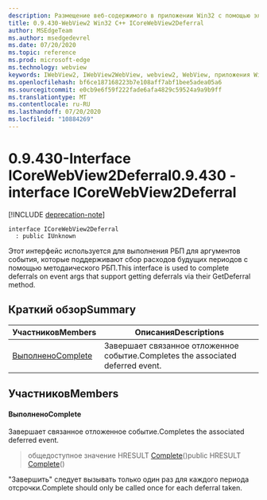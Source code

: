 ```yaml
---
description: Размещение веб-содержимого в приложении Win32 с помощью элемента управления Microsoft Edge WebView2
title: 0.9.430-WebView2 Win32 C++ ICoreWebView2Deferral
author: MSEdgeTeam
ms.author: msedgedevrel
ms.date: 07/20/2020
ms.topic: reference
ms.prod: microsoft-edge
ms.technology: webview
keywords: IWebView2, IWebView2WebView, webview2, WebView, приложения Win32, Win32, EDGE, ICoreWebView2, ICoreWebView2Host, элемент управления "веб-браузер", HTML Edge
ms.openlocfilehash: bf6ce187168223b7e108aff7abf1bee5adea05a6
ms.sourcegitcommit: e0cb9e6f59f222fade6afa4829c59524a9a9b9ff
ms.translationtype: MT
ms.contentlocale: ru-RU
ms.lasthandoff: 07/20/2020
ms.locfileid: "10884269"
---
```

# <span data-ttu-id="44b21-104">0.9.430-Interface ICoreWebView2Deferral</span><span class="sxs-lookup"><span data-stu-id="44b21-104">0.9.430 - interface ICoreWebView2Deferral</span></span> 

[!INCLUDE [deprecation-note](../../includes/deprecation-note.md)]

```
interface ICoreWebView2Deferral
  : public IUnknown
```

<span data-ttu-id="44b21-105">Этот интерфейс используется для выполнения РБП для аргументов события, которые поддерживают сбор расходов будущих периодов с помощью методаического РБП.</span><span class="sxs-lookup"><span data-stu-id="44b21-105">This interface is used to complete deferrals on event args that support getting deferrals via their GetDeferral method.</span></span>

## <span data-ttu-id="44b21-106">Краткий обзор</span><span class="sxs-lookup"><span data-stu-id="44b21-106">Summary</span></span>

 <span data-ttu-id="44b21-107">Участников</span><span class="sxs-lookup"><span data-stu-id="44b21-107">Members</span></span>                        | <span data-ttu-id="44b21-108">Описания</span><span class="sxs-lookup"><span data-stu-id="44b21-108">Descriptions</span></span>
--------------------------------|---------------------------------------------
[<span data-ttu-id="44b21-109">Выполнено</span><span class="sxs-lookup"><span data-stu-id="44b21-109">Complete</span></span>](#complete) | <span data-ttu-id="44b21-110">Завершает связанное отложенное событие.</span><span class="sxs-lookup"><span data-stu-id="44b21-110">Completes the associated deferred event.</span></span>

## <span data-ttu-id="44b21-111">Участников</span><span class="sxs-lookup"><span data-stu-id="44b21-111">Members</span></span>

#### <span data-ttu-id="44b21-112">Выполнено</span><span class="sxs-lookup"><span data-stu-id="44b21-112">Complete</span></span> 

<span data-ttu-id="44b21-113">Завершает связанное отложенное событие.</span><span class="sxs-lookup"><span data-stu-id="44b21-113">Completes the associated deferred event.</span></span>

> <span data-ttu-id="44b21-114">общедоступное значение HRESULT [Complete](#complete)()</span><span class="sxs-lookup"><span data-stu-id="44b21-114">public HRESULT [Complete](#complete)()</span></span>

<span data-ttu-id="44b21-115">"Завершить" следует вызывать только один раз для каждого периода отсрочки.</span><span class="sxs-lookup"><span data-stu-id="44b21-115">Complete should only be called once for each deferral taken.</span></span>

